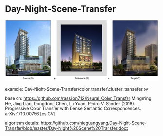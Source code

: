 # Day-Night-Scene-Transfer
![image](https://github.com/nieguangyang/Day-Night-Scene-Transfer/blob/master/img/day2night.jpg)

example:
Day-Night-Scene-Transfer\color_transfer\cluster_transefer.py


base on:
https://github.com/rassilon712/Neural_Color_Transfer
Mingming He, Jing Liao, Dongdong Chen, Lu Yuan, Pedro V. Sander (2018). Progressive Color Transfer with Dense Semantic Correspondences. arXiv:1710.00756 [cs.CV]

algorithm details:
https://github.com/nieguangyang/Day-Night-Scene-Transfer/blob/master/Day-Night%20Scene%20Transfer.docx

